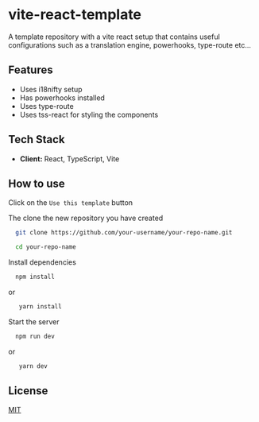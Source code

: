 # vite-react-template

A template repository with a vite react setup that contains useful configurations
such as a translation engine, powerhooks, type-route etc...

## Features

- Uses i18nifty setup
- Has powerhooks installed
- Uses type-route
- Uses tss-react for styling the components

## Tech Stack

- **Client:** React, TypeScript, Vite

## How to use

Click on the ``` Use this template ``` button

The clone the new repository you have created

```bash
  git clone https://github.com/your-username/your-repo-name.git
```

```bash
  cd your-repo-name
```

Install dependencies

```bash
  npm install
```
or
```bash
   yarn install
```

Start the server

```bash
  npm run dev
```
or 

```bash
   yarn dev
```

## License

[MIT](https://choosealicense.com/licenses/mit/)
